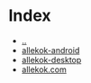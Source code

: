 # Index
- [..](..)
- [allekok-android](allekok-android)
- [allekok-desktop](allekok-desktop)
- [allekok.com](allekok.com)
